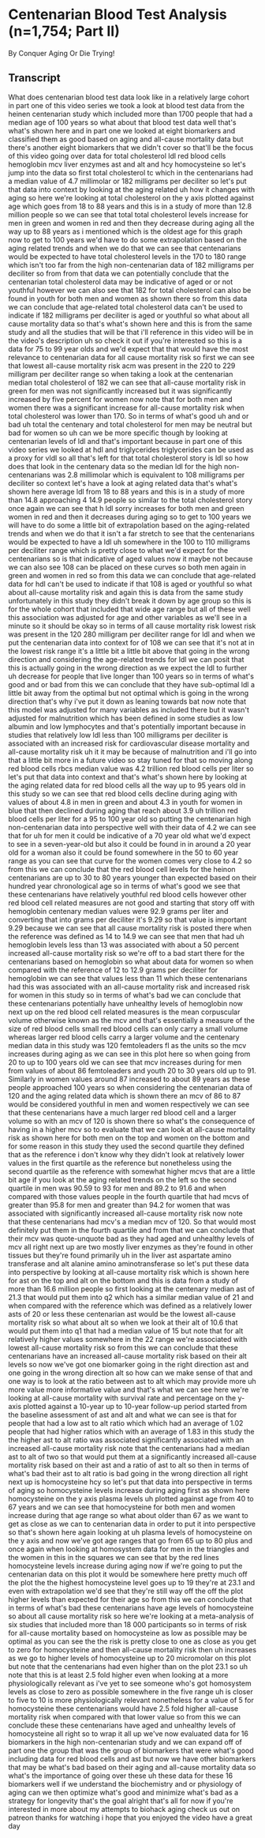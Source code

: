 # Centenarian Blood Test Analysis (n=1,754; Part II)

By Conquer Aging Or Die Trying! 


## Transcript

What does centenarian blood test data look like in a relatively large cohort in part one of this video series we took a look at blood test data from the heinen centenarian study which included more than 1700 people that had a median age of 100 years so what about that blood test data well that's what's shown here and in part one we looked at eight biomarkers and classified them as good based on aging and all-cause mortality data but there's another eight biomarkers that we didn't cover so that'll be the focus of this video going over data for total cholesterol ldl red blood cells hemoglobin mcv liver enzymes ast and alt and hcy homocysteine so let's jump into the data so first total cholesterol tc which in the centenarians had a median value of 4.7 millimolar or 182 milligrams per deciliter so let's put that data into context by looking at the aging related uh how it changes with aging so here we're looking at total cholesterol on the y axis plotted against age which goes from 18 to 88 years and this is in a study of more than 12.8 million people so we can see that total total cholesterol levels increase for men in green and women in red and then they decrease during aging all the way up to 88 years as i mentioned which is the oldest age for this graph now to get to 100 years we'd have to do some extrapolation based on the aging related trends and when we do that we can see that centenarians would be expected to have total cholesterol levels in the 170 to 180 range which isn't too far from the high non-centenarian data of 182 milligrams per deciliter so from from that data we can potentially conclude that the centenarian total cholesterol data may be indicative of aged or or not youthful however we can also see that 182 for total cholesterol can also be found in youth for both men and women as shown there so from this data we can conclude that age-related total cholesterol data can't be used to indicate if 182 milligrams per deciliter is aged or youthful so what about all cause mortality data so that's what's shown here and this is from the same study and all the studies that will be that i'll reference in this video will be in the video's description uh so check it out if you're interested so this is a data for 75 to 99 year olds and we'd expect that that would have the most relevance to centenarian data for all cause mortality risk so first we can see that lowest all-cause mortality risk acm was present in the 220 to 229 milligram per deciliter range so when taking a look at the centenarian median total cholesterol of 182 we can see that all-cause mortality risk in green for men was not significantly increased but it was significantly increased by five percent for women now note that for both men and women there was a significant increase for all-cause mortality risk when total cholesterol was lower than 170. So in terms of what's good uh and or bad uh total the centenary and total cholesterol for men may be neutral but bad for women so uh can we be more specific though by looking at centenarian levels of ldl and that's important because in part one of this video series we looked at hdl and triglycerides triglycerides can be used as a proxy for vldl so all that's left for that total cholesterol story is ldl so how does that look in the centenary data so the median ldl for the high non-centenarians was 2.8 millimolar which is equivalent to 108 milligrams per deciliter so context let's have a look at aging related data that's what's shown here average ldl from 18 to 88 years and this is in a study of more than 14.8 approaching 4 14.9 people so similar to the total cholesterol story once again we can see that h ldl sorry increases for both men and green women in red and then it decreases during aging so to get to 100 years we will have to do some a little bit of extrapolation based on the aging-related trends and when we do that it isn't a far stretch to see that the centenarians would be expected to have a ldl uh somewhere in the 100 to 110 milligrams per deciliter range which is pretty close to what we'd expect for the centenarians so is that indicative of aged values now it maybe not because we can also see 108 can be placed on these curves so both men again in green and women in red so from this data we can conclude that age-related data for hdl can't be used to indicate if that 108 is aged or youthful so what about all-cause mortality risk and again this is data from the same study unfortunately in this study they didn't break it down by age group so this is for the whole cohort that included that wide age range but all of these well this association was adjusted for age and other variables as we'll see in a minute so it should be okay so in terms of all cause mortality risk lowest risk was present in the 120 280 milligram per deciliter range for ldl and when we put the centenarian data into context for of 108 we can see that it's not at in the lowest risk range it's a little bit a little bit above that going in the wrong direction and considering the age-related trends for ldl we can posit that this is actually going in the wrong direction as we expect the ldl to further uh decrease for people that live longer than 100 years so in terms of what's good and or bad from this we can conclude that they have sub-optimal ldl a little bit away from the optimal but not optimal which is going in the wrong direction that's why i've put it down as leaning towards bat now note that this model was adjusted for many variables as included there but it wasn't adjusted for malnutrition which has been defined in some studies as low albumin and low lymphocytes and that's potentially important because in studies that relatively low ldl less than 100 milligrams per deciliter is associated with an increased risk for cardiovascular disease mortality and all-cause mortality risk uh it it may be because of malnutrition and i'll go into that a little bit more in a future video so stay tuned for that so moving along red blood cells rbcs median value was 4.2 trillion red blood cells per liter so let's put that data into context and that's what's shown here by looking at the aging related data for red blood cells all the way up to 95 years old in this study so we can see that red blood cells decline during aging with values of about 4.8 in men in green and about 4.3 in youth for women in blue that then declined during aging that reach about 3.9 uh trillion red blood cells per liter for a 95 to 100 year old so putting the centenarian high non-centenarian data into perspective well with their data of 4.2 we can see that for uh for men it could be indicative of a 70 year old what we'd expect to see in a seven-year-old but also it could be found in in around a 20 year old for a woman also it could be found somewhere in the 50 to 60 year range as you can see that curve for the women comes very close to 4.2 so from this we can conclude that the red blood cell levels for the heinon centenarians are up to 30 to 80 years younger than expected based on their hundred year chronological age so in terms of what's good we see that these centenarians have relatively youthful red blood cells however other red blood cell related measures are not good and starting that story off with hemoglobin centenary median values were 92.9 grams per liter and converting that into grams per deciliter it's 9.29 so that value is important 9.29 because we can see that all cause mortality risk is posted there when the reference was defined as 14 to 14.9 we can see that men that had uh hemoglobin levels less than 13 was associated with about a 50 percent increased all-cause mortality risk so we're off to a bad start there for the centenarians based on hemoglobin so what about data for women so when compared with the reference of 12 to 12.9 grams per deciliter for hemoglobin we can see that values less than 11 which these centenarians had this was associated with an all-cause mortality risk and increased risk for women in this study so in terms of what's bad we can conclude that these centenarians potentially have unhealthy levels of hemoglobin now next up on the red blood cell related measures is the mean corpuscular volume otherwise known as the mcv and that's essentially a measure of the size of red blood cells small red blood cells can only carry a small volume whereas larger red blood cells carry a larger volume and the centenary median data in this study was 120 femtoleaders fl as the units so the mcv increases during aging as we can see in this plot here so when going from 20 to up to 100 years old we can see that mcv increases during for men from values of about 86 femtoleaders and youth 20 to 30 years old up to 91. Similarly in women values around 87 increased to about 89 years as these people approached 100 years so when considering the centenarian data of 120 and the aging related data which is shown there an mcv of 86 to 87 would be considered youthful in men and women respectively we can see that these centenarians have a much larger red blood cell and a larger volume so with an mcv of 120 is shown there so what's the consequence of having in a higher mcv so to evaluate that we can look at all-cause mortality risk as shown here for both men on the top and women on the bottom and for some reason in this study they used the second quartile they defined that as the reference i don't know why they didn't look at relatively lower values in the first quartile as the reference but nonetheless using the second quartile as the reference with somewhat higher mcvs that are a little bit age if you look at the aging related trends on the left so the second quartile in men was 90.59 to 93 for men and 89.2 to 91.6 and when compared with those values people in the fourth quartile that had mcvs of greater than 95.8 for men and greater than 94.2 for women that was associated with significantly increased all-cause mortality risk now note that these centenarians had mcv's a median mcv of 120. So that would most definitely put them in the fourth quartile and from that we can conclude that their mcv was quote-unquote bad as they had aged and unhealthy levels of mcv all right next up are two mostly liver enzymes as they're found in other tissues but they're found primarily uh in the liver ast aspartate amino transferase and alt alanine amino aminotransferase so let's put these data into perspective by looking at all-cause mortality risk which is shown here for ast on the top and alt on the bottom and this is data from a study of more than 16.6 million people so first looking at the centenary median ast of 21.3 that would put them into q2 which has a similar median value of 21 and when compared with the reference which was defined as a relatively lower asts of 20 or less these centenarian ast would be the lowest all-cause mortality risk so what about alt so when we look at their alt of 10.6 that would put them into q1 that had a median value of 15 but note that for alt relatively higher values somewhere in the 22 range we're associated with lowest all-cause mortality risk so from this we can conclude that these centenarians have an increased all-cause mortality risk based on their alt levels so now we've got one biomarker going in the right direction ast and one going in the wrong direction alt so how can we make sense of that and one way is to look at the ratio between ast to alt which may provide more uh more value more informative value and that's what we can see here we're looking at all-cause mortality with survival rate and percentage on the y-axis plotted against a 10-year up to 10-year follow-up period started from the baseline assessment of ast and alt and what we can see is that for people that had a low ast to alt ratio which which had an average of 1.02 people that had higher ratios which with an average of 1.83 in this study the the higher ast to alt ratio was associated significantly associated with an increased all-cause mortality risk note that the centenarians had a median ast to alt of two so that would put them at a significantly increased all-cause mortality risk based on their ast and a ratio of ast to alt so then in terms of what's bad their ast to alt ratio is bad going in the wrong direction all right next up is homocysteine hcy so let's put that data into perspective in terms of aging so homocysteine levels increase during aging first as shown here homocysteine on the y axis plasma levels uh plotted against age from 40 to 67 years and we can see that homocysteine for both men and women increase during that age range so what about older than 67 as we want to get as close as we can to centenarian data in order to put it into perspective so that's shown here again looking at uh plasma levels of homocysteine on the y axis and now we've got age ranges that go from 65 up to 80 plus and once again when looking at homosystem data for men in the triangles and the women in this in the squares we can see that by the red lines homocysteine levels increase during aging now if we're going to put the centenarian data on this plot it would be somewhere here pretty much off the plot the the highest homocysteine level goes up to 19 they're at 23.1 and even with extrapolation we'd see that they're still way off the off the plot higher levels than expected for their age so from this we can conclude that in terms of what's bad these centenarians have age levels of homocysteine so about all cause mortality risk so here we're looking at a meta-analysis of six studies that included more than 18 000 participants so in terms of risk for all-cause mortality based on homocysteine as low as possible may be optimal as you can see the the risk is pretty close to one as close as you get to zero for homocysteine and then all-cause mortality risk then uh increases as we go to higher levels of homocysteine up to 20 micromolar on this plot but note that the centenarians had even higher than on the plot 23.1 so uh note that this is at least 2.5 fold higher even when looking at a more physiologically relevant as i've yet to see someone who's got homosystem levels as close to zero as possible somewhere in the five range uh is closer to five to 10 is more physiologically relevant nonetheless for a value of 5 for homocysteine these centenarians would have 2.5 fold higher all-cause mortality risk when compared with that lower value so from this we can conclude these these centenarians have aged and unhealthy levels of homocysteine all right so to wrap it all up we've now evaluated data for 16 biomarkers in the high non-centenarian study and we can expand off of part one the group that was the group of biomarkers that were what's good including data for red blood cells and ast but now we have other biomarkers that may be what's bad based on their aging and all-cause mortality data so what's the importance of going over these uh these data for these 16 biomarkers well if we understand the biochemistry and or physiology of aging can we then optimize what's good and minimize what's bad as a strategy for longevity that's the goal alright that's all for now if you're interested in more about my attempts to biohack aging check us out on patreon thanks for watching i hope that you enjoyed the video have a great day
